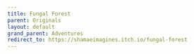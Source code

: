 ```yaml
---
title: Fungal Forest
parent: Originals
layout: default
grand_parent: Adventures
redirect_to: https://shamaeimagines.itch.io/fungal-forest
---
```

